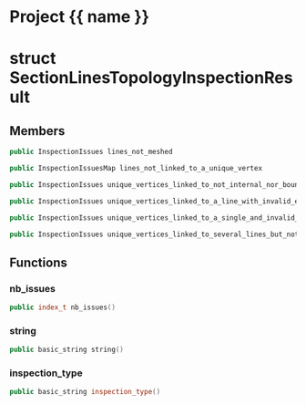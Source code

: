 <script setup>
import {useRoute} from 'vitepress'
const {path} = useRoute()
const tokens = path.split('/')
const words = tokens[2].split('-');
for (let i = 0; i < words.length; i++) {
    words[i] = words[i].charAt(0).toUpperCase() + words[i].slice(1);
    words[i] = words[i].replace('geode', 'Geode')
}
const name = words.join('-');
</script>
# Project {{ name }}

# struct SectionLinesTopologyInspectionResult


## Members

```cpp
public InspectionIssues lines_not_meshed

```

```cpp
public InspectionIssuesMap lines_not_linked_to_a_unique_vertex

```

```cpp
public InspectionIssues unique_vertices_linked_to_not_internal_nor_boundary_line

```

```cpp
public InspectionIssues unique_vertices_linked_to_a_line_with_invalid_embeddings

```

```cpp
public InspectionIssues unique_vertices_linked_to_a_single_and_invalid_line

```

```cpp
public InspectionIssues unique_vertices_linked_to_several_lines_but_not_linked_to_a_corner

```



## Functions

### nb_issues

```cpp
public index_t nb_issues()
```


### string

```cpp
public basic_string string()
```


### inspection_type

```cpp
public basic_string inspection_type()
```




